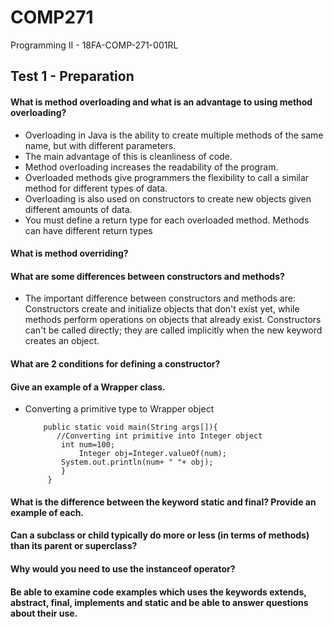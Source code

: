 # COMP271
Programming II - 18FA-COMP-271-001RL

## Test 1 - Preparation

#### What is method overloading and what is an advantage to using method overloading?

- Overloading in Java is the ability to create multiple methods of the same name, but with different parameters.
- The main advantage of this is cleanliness of code.
- Method overloading increases the readability of the program.
- Overloaded methods give programmers the flexibility to call a similar method for different types of data.
- Overloading is also used on constructors to create new objects given different amounts of data.
- You must define a return type for each overloaded method. Methods can have different return types

#### What is method overriding?



#### What are some differences between constructors and methods?

- The important difference between constructors and methods are: Constructors create and initialize objects that don't exist yet, while methods perform operations on objects that already exist. Constructors can't be called directly; they are called implicitly when the new keyword creates an object.

#### What are 2 conditions for defining a constructor?







#### Give an example of a Wrapper class.
- Converting a primitive type to Wrapper object
  ```public class JavaExample {  
      public static void main(String args[]){  
	     //Converting int primitive into Integer object  
          int num=100;  
	          Integer obj=Integer.valueOf(num);  
          System.out.println(num+ " "+ obj);
          }
       }
#### What is the difference between the keyword static and final? Provide an example of each.
#### Can a subclass or child typically do more or less (in terms of methods) than its parent or superclass?
#### Why would you need to use the instanceof operator?
#### Be able to examine code examples which uses the keywords extends, abstract, final, implements and static and be able to answer questions about their use.
